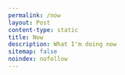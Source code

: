 ```yaml
---
permalink: /now
layout: Post
content-type: static
title: Now
description: What I'm doing now
sitemap: false
noindex: nofollow
---
```


